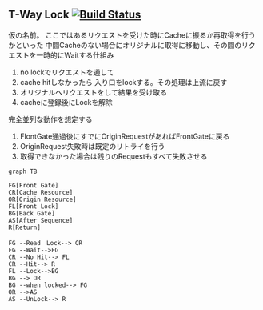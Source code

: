 ## T-Way Lock [![Build Status](https://travis-ci.com/uzuna/go-twlock.svg?branch=master)](https://travis-ci.com/uzuna/go-twlock)

仮の名前。
ここではあるリクエストを受けた時にCacheに振るか再取得を行うかといった
中間Cacheのない場合にオリジナルに取得に移動し、その間のリクエストを一時的にWaitする仕組み


1. no lockでリクエストを通して
2. cache hitしなかったら 入り口をlockする。その処理は上流に戻す
3. オリジナルへリクエストをして結果を受け取る
4. cacheに登録後にLockを解除

完全並列な動作を想定する
1. FlontGate通過後にすでにOriginRequestがあればFrontGateに戻る
2. OriginRequest失敗時は既定のリトライを行う
3. 取得できなかった場合は残りのRequestもすべて失敗させる


```mermaid
graph TB

FG[Front Gate]
CR[Cache Resource]
OR[Origin Resource]
FL[Front Lock]
BG[Back Gate]
AS[After Sequence]
R[Return]

FG --Read　Lock--> CR
FG --Wait-->FG
CR --No Hit--> FL
CR --Hit--> R
FL --Lock-->BG
BG --> OR
BG --when locked--> FG
OR -->AS
AS --UnLock--> R
```

